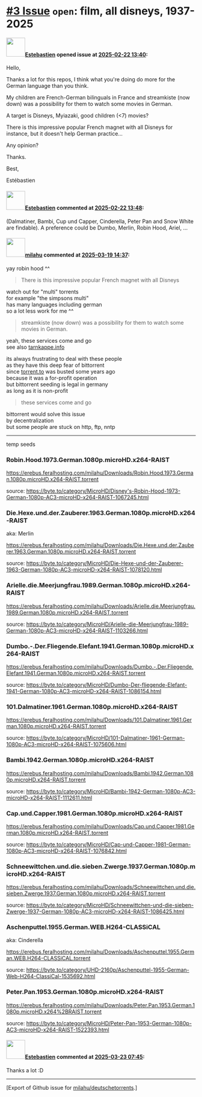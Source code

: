 # [\#3 Issue](https://github.com/milahu/deutschetorrents/issues/3) `open`: film, all disneys, 1937-2025

#### <img src="https://avatars.githubusercontent.com/u/35836026?u=1488be01cacaaea8adbbb27458cf3a3c2b431ffe&v=4" width="50">[Estebastien](https://github.com/Estebastien) opened issue at [2025-02-22 13:40](https://github.com/milahu/deutschetorrents/issues/3):

Hello,

Thanks a lot for this repos, I think what you're doing do more for the
German language than you think.

My children are French-German bilinguals in France and streamkiste (now
down) was a possibility for them to watch some movies in German.

A target is Disneys, Myiazaki, good children (&lt;7) movies?

There is this impressive popular French magnet with all Disneys for
instance, but it doesn't help German practice…

Any opinion?

Thanks.

Best,

Estébastien

#### <img src="https://avatars.githubusercontent.com/u/35836026?u=1488be01cacaaea8adbbb27458cf3a3c2b431ffe&v=4" width="50">[Estebastien](https://github.com/Estebastien) commented at [2025-02-22 13:48](https://github.com/milahu/deutschetorrents/issues/3#issuecomment-2676219542):

(Dalmatiner, Bambi, Cup und Capper, Cinderella, Peter Pan and Snow White
are findable). A preference could be Dumbo, Merlin, Robin Hood, Ariel,
...

#### <img src="https://avatars.githubusercontent.com/u/12958815?v=4" width="50">[milahu](https://github.com/milahu) commented at [2025-03-19 14:37](https://github.com/milahu/deutschetorrents/issues/3#issuecomment-2736881305):

yay robin hood ^^

> There is this impressive popular French magnet with all Disneys

watch out for "multi" torrents  
for example "the simpsons multi"  
has many languages including german  
so a lot less work for me ^^

> streamkiste (now down) was a possibility for them to watch some movies
> in German.

yeah, these services come and go  
see also [tarnkappe.info](https://tarnkappe.info/listen)

its always frustrating to deal with these people  
as they have this deep fear of bittorrent  
since [torrent.to](http://torrent.to/) was busted some years ago  
because it was a for-profit operation  
but bittorrent seeding is legal in germany  
as long as it is non-profit

> these services come and go

bittorrent would solve this issue  
by decentralization  
but some people are stuck on http, ftp, nntp

------------------------------------------------------------------------

temp seeds

### Robin.Hood.1973.German.1080p.microHD.x264-RAIST

<https://erebus.feralhosting.com/milahu/Downloads/Robin.Hood.1973.German.1080p.microHD.x264-RAIST.torrent>

source:
<https://byte.to/category/MicroHD/Disney's-Robin-Hood-1973-German-1080p-AC3-microHD-x264-RAIST-1067245.html>

### Die.Hexe.und.der.Zauberer.1963.German.1080p.microHD.x264-RAIST

aka: Merlin

<https://erebus.feralhosting.com/milahu/Downloads/Die.Hexe.und.der.Zauberer.1963.German.1080p.microHD.x264-RAIST.torrent>

source:
<https://byte.to/category/MicroHD/Die-Hexe-und-der-Zauberer-1963-German-1080p-AC3-microHD-x264-RAIST-1078120.html>

### Arielle.die.Meerjungfrau.1989.German.1080p.microHD.x264-RAIST

<https://erebus.feralhosting.com/milahu/Downloads/Arielle.die.Meerjungfrau.1989.German.1080p.microHD.x264-RAIST.torrent>

source:
<https://byte.to/category/MicroHD/Arielle-die-Meerjungfrau-1989-German-1080p-AC3-microHD-x264-RAIST-1103266.html>

### Dumbo.-.Der.Fliegende.Elefant.1941.German.1080p.microHD.x264-RAIST

<https://erebus.feralhosting.com/milahu/Downloads/Dumbo.-.Der.Fliegende.Elefant.1941.German.1080p.microHD.x264-RAIST.torrent>

source:
<https://byte.to/category/MicroHD/Dumbo-Der-fliegende-Elefant-1941-German-1080p-AC3-microHD-x264-RAIST-1086154.html>

### 101.Dalmatiner.1961.German.1080p.microHD.x264-RAIST

<https://erebus.feralhosting.com/milahu/Downloads/101.Dalmatiner.1961.German.1080p.microHD.x264-RAIST.torrent>

source:
<https://byte.to/category/MicroHD/101-Dalmatiner-1961-German-1080p-AC3-microHD-x264-RAIST-1075606.html>

### Bambi.1942.German.1080p.microHD.x264-RAIST

<https://erebus.feralhosting.com/milahu/Downloads/Bambi.1942.German.1080p.microHD.x264-RAIST.torrent>

source:
<https://byte.to/category/MicroHD/Bambi-1942-German-1080p-AC3-microHD-x264-RAIST-1112611.html>

### Cap.und.Capper.1981.German.1080p.microHD.x264-RAIST

<https://erebus.feralhosting.com/milahu/Downloads/Cap.und.Capper.1981.German.1080p.microHD.x264-RAIST.torrent>

source:
<https://byte.to/category/MicroHD/Cap-und-Capper-1981-German-1080p-AC3-microHD-x264-RAIST-1076842.html>

### Schneewittchen.und.die.sieben.Zwerge.1937.German.1080p.microHD.x264-RAIST

<https://erebus.feralhosting.com/milahu/Downloads/Schneewittchen.und.die.sieben.Zwerge.1937.German.1080p.microHD.x264-RAIST.torrent>

source:
<https://byte.to/category/MicroHD/Schneewittchen-und-die-sieben-Zwerge-1937-German-1080p-AC3-microHD-x264-RAIST-1086425.html>

### Aschenputtel.1955.German.WEB.H264-CLASSiCAL

aka: Cinderella

<https://erebus.feralhosting.com/milahu/Downloads/Aschenputtel.1955.German.WEB.H264-CLASSiCAL.torrent>

source:
<https://byte.to/category/UHD-2160p/Aschenputtel-1955-German-Web-H264-ClassiCal-1535692.html>

### Peter.Pan.1953.German.1080p.microHD.x264-RAIST

<https://erebus.feralhosting.com/milahu/Downloads/Peter.Pan.1953.German.1080p.microHD.x264%2BRAIST.torrent>

source:
<https://byte.to/category/MicroHD/Peter-Pan-1953-German-1080p-AC3-microHD-x264-RAIST-1522393.html>

#### <img src="https://avatars.githubusercontent.com/u/35836026?u=1488be01cacaaea8adbbb27458cf3a3c2b431ffe&v=4" width="50">[Estebastien](https://github.com/Estebastien) commented at [2025-03-23 07:45](https://github.com/milahu/deutschetorrents/issues/3#issuecomment-2746073039):

Thanks a lot :D

------------------------------------------------------------------------

\[Export of Github issue for
[milahu/deutschetorrents](https://github.com/milahu/deutschetorrents).\]
